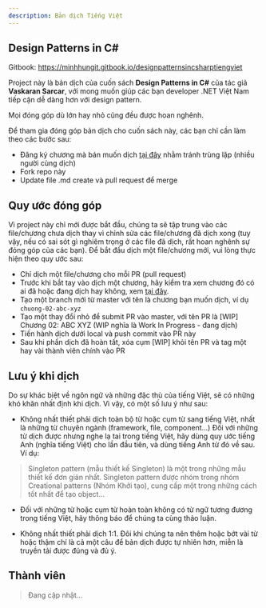```yaml
---
description: Bản dịch Tiếng Việt
---
```


## Design Patterns in C\#

Gitbook: https://minhhungit.gitbook.io/designpatternsincsharptiengviet


Project này là bản dịch của cuốn sách **Design Patterns in C#** của tác giả **Vaskaran Sarcar**, với mong muốn giúp các bạn developer .NET Việt Nam tiếp cận dễ dàng hơn với design pattern. 

Mọi đóng góp dù lớn hay nhỏ cũng đều được hoan nghênh.

Để tham gia đóng góp bản dịch cho cuốn sách này, các bạn chỉ cần làm theo các bước sau:

- Đăng ký chương mà bán muốn dịch [tại đây](https://github.com/minhhungit/designpatternsincsharptiengviet/issues/1) nhằm tránh trùng lặp (nhiều người cùng dịch)
- Fork repo này
- Update file .md create và pull request để merge

## Quy ước đóng góp

Vì project này chỉ mới được bắt đầu, chúng ta sẽ tập trung vào các file/chương chưa dịch thay vì chỉnh sửa các file/chương đã dịch xong (tuy vậy, nếu có sai sót gì nghiêm trọng ở các file đã dịch, rất hoan nghênh sự đóng góp của các bạn). Để bắt đầu dịch một file/chương mới, vui lòng thực hiện theo quy ước sau:

- Chỉ dịch một file/chương cho mỗi PR (pull request)
- Trước khi bắt tay vào dịch một chương, hãy kiểm tra xem chương đó có ai đã hoặc đang dịch hay không, xem [tại đây](https://github.com/minhhungit/designpatternsincsharptiengviet/issues/1).
- Tạo một branch mới từ master với tên là chương bạn muốn dịch, ví dụ `chuong-02-abc-xyz`
- Tạo một thay đổi nhỏ để submit PR vào master, với tên PR là [WIP] Chương 02: ABC XYZ (WIP nghĩa là Work In Progress - đang dịch)
- Tiến hành dịch dưới local và push commit vào PR này
- Sau khi phần dịch đã hoàn tất, xóa cụm [WIP] khỏi tên PR và tag một hay vài thành viên chính vào PR

## Lưu ý khi dịch

Do sự khác biệt về ngôn ngữ và những đặc thù của tiếng Việt, sẽ có những khó khăn nhất định khi dịch. Vì vậy, có một số lưu ý như sau:

- Không nhất thiết phải dịch toàn bộ từ hoặc cụm từ sang tiếng Việt, nhất là những từ chuyên ngành (framework, file, component…)
Đối với những từ dịch được nhưng nghe lạ tai trong tiếng Việt, hãy dùng quy ước tiếng Anh (nghĩa tiếng Việt) cho lần đầu tiên, và dùng tiếng Anh từ đó về sau. Ví dụ:
> Singleton pattern (mẫu thiết kế Singleton) là một trong những mẫu thiết kế đơn giản nhất. Singleton pattern được nhóm trong nhóm Creational patterns (Nhóm Khởi tạo), cung cấp một trong những cách tốt nhất để tạo object...

- Đối với những từ hoặc cụm từ hoàn toàn không có từ ngữ tương đương trong tiếng Việt, hãy thông báo để chúng ta cùng thảo luận.

- Không nhất thiết phải dịch 1:1. Đôi khi chúng ta nên thêm hoặc bớt vài từ hoặc thậm chí là cả một câu để bản dịch được tự nhiên hơn, miễn là truyền tải được đúng và đủ ý.

## Thành viên
> Đang cập nhật...
